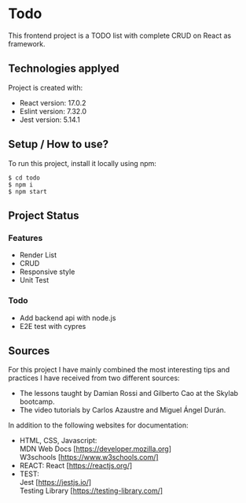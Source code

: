 
# Todo

This frontend project is a TODO list with complete CRUD on React as framework.
	
## Technologies applyed
Project is created with:
* React version: 17.0.2
* Eslint version: 7.32.0
* Jest version: 5.14.1
	
## Setup / How to use?
To run this project, install it locally using npm:

```
$ cd todo
$ npm i
$ npm start
```

## Project Status
### Features
* Render List
* CRUD
* Responsive style
* Unit Test

### Todo
* Add backend api with node.js
* E2E test with cypres

## Sources
For this project I have mainly combined the most interesting tips and practices I have received from two different sources:   
* The lessons taught by Damian Rossi and Gilberto Cao at the Skylab bootcamp.  
* The video tutorials by Carlos Azaustre and Miguel Ángel Durán.

In addition to the following websites for documentation:
* HTML, CSS, Javascript:  
	MDN Web Docs [https://developer.mozilla.org]  
	W3schools [https://www.w3schools.com/]
* REACT:
	React [https://reactjs.org/]
* TEST:  
	Jest [https://jestjs.io/]  
	Testing Library [https://testing-library.com/]  
	
<!-- ## Other information
Contruir de nou el todo que no havia contruit encara i que els tempos lectius no em permetien aprofundir al nivell d'acabat desitjat.
Una mica a les braves. TDD descartat
REACT a voluntat
SOLID principis
SASS organitzat. A traves de BEM es poden aplicar modificadors facilment.
UI i UX madurs. Descartar el botó de update per un onchange.
Test unitari persegint el 100%, encara que sigui poc efectiu en una planificació de projecte seriosa (pero important en una planificació de marketing). -->

